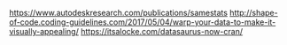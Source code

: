 https://www.autodeskresearch.com/publications/samestats
http://shape-of-code.coding-guidelines.com/2017/05/04/warp-your-data-to-make-it-visually-appealing/
https://itsalocke.com/datasaurus-now-cran/
